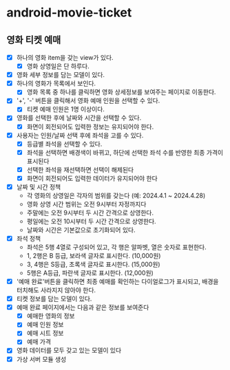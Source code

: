 # android-movie-ticket


## 영화 티켓 예매

- [x] 하나의 영화 item을 갖는 view가 있다.
    -[x] 영화 상영일은 단 하루다.
- [x] 영화 세부 정보를 담는 모델이 있다.
- [x] 하나의 영화가 목록에서 보인다.
  - [x] 영화 목록 중 하나를 클릭하면 영화 상세정보를 보여주는 페이지로 이동한다.
- [x] '+', '-' 버튼을 클릭해서 영화 예매 인원을 선택할 수 있다.
  - [x] 티켓 예매 인원은 1명 이상이다.
- [x] 영화를 선택한 후에 날짜와 시간을 선택할 수 있다.
  - [x] 화면이 회전되어도 입력한 정보는 유지되어야 한다.
- [x] 사용자는 인원/날짜 선택 후에 좌석을 고를 수 있다.
  - [x] 등급별 좌석을 선택할 수 있다.
  - [x] 좌석을 선택하면 배경색이 바뀌고, 하단에 선택한 좌석 수를 반영한 최종 가격이 표시된다
  - [x] 선택한 좌석을 재선택하면 선택이 해제된다
  - [x] 화면이 회전되어도 입력한 데이터가 유지되어야 한다
- [x] 날짜 및 시간 정책
  - 각 영화의 상영일은 각자의 범위를 갖는다 (예: 2024.4.1 ~ 2024.4.28)
  - 영화 상영 시간 범위는 오전 9시부터 자정까지다
  - 주말에는 오전 9시부터 두 시간 간격으로 상영한다.
  - 평일에는 오전 10시부터 두 시간 간격으로 상영한다.
  - 날짜와 시간은 기본값으로 초기화되어 있다.
- [x] 좌석 정책
  - 좌석은 5행 4열로 구성되어 있고, 각 행은 알파벳, 열은 숫자로 표현한다.
  - 1, 2행은 B 등급, 보라색 글자로 표시한다. (10,000원)
  - 3, 4행은 S등급, 초록색 글자로 표시한다. (15,000원)
  - 5행은 A등급, 파란색 글자로 표시한다. (12,000원)
- [x] '예매 완료'버튼을 클릭하면 최종 예매를 확인하는 다이얼로그가 표시되고, 배경을 터치해도 사라지지 않아야 한다.
- [x] 티켓 정보를 담는 모델이 있다.
- [x] 예매 완료 페이지에서는 다음과 같은 정보를 보여준다
  - [x] 예매한 영화의 정보
  - [x] 예매 인원 정보
  - [x] 예매 시트 정보
  - [x] 예매 가격
- [x] 영화 데이터를 모두 갖고 있는 모델이 있다
- [x] 가상 서버 모듈 생성